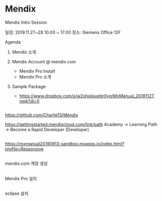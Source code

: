 # Mendix
Mendix Intro Session

일정: 2019.11.27~28 10:00 ~ 17:00
장소: Siemens Office 12F

Agenda

1. Mendix 소개

2. Mendix Account @ mendix.com
   - Mendix Pro Install
   - Mendix Pro 소개

3. Sample Package
   - https://www.dropbox.com/s/w2ohqiisuebr0yg/MxManual_20191127.mpk?dl=0
   
#####
##

https://github.com/Charlie13/Mendix

https://gettingstarted.mendixcloud.com/link/path
Academy 
  -> Learning Path 
    -> Become a Rapid Developer (Developer)
 
#####
##
https://mxmanual20190913-sandbox.mxapps.io/index.html?profile=Responsive

#####
##
mendix.com 계정 생성

#####
##
Mendix Pro 설치

#####
##
eclipse 설치

#####
##


